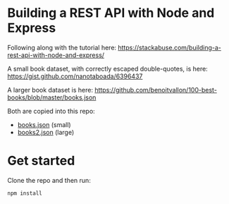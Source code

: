 # Building a REST API with Node and Express

Following along with the tutorial here:
https://stackabuse.com/building-a-rest-api-with-node-and-express/

A small book dataset, with correctly escaped double-quotes, is here:
https://gist.github.com/nanotaboada/6396437

A larger book dataset is here:
https://github.com/benoitvallon/100-best-books/blob/master/books.json

Both are copied into this repo:

- [books.json](https://github.com/soyelmoreno/tutorial-node-express-book-api/blob/97a09e6b3bea980e4844b7a22c6bda640f209c6a/data/books.json) (small)
- [books2.json](https://github.com/soyelmoreno/tutorial-node-express-book-api/blob/97a09e6b3bea980e4844b7a22c6bda640f209c6a/data/books2.json) (large)

# Get started

Clone the repo and then run:

```
npm install
```
